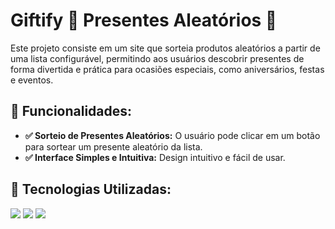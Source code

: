# Giftify 🎁 Presentes Aleatórios 🎲

Este projeto consiste em um site que sorteia produtos aleatórios a partir de uma lista configurável, permitindo aos usuários descobrir presentes de forma divertida e prática para ocasiões especiais, como aniversários, festas e eventos.

## 🔁 Funcionalidades:

- **✅ Sorteio de Presentes Aleatórios:** O usuário pode clicar em um botão para sortear um presente aleatório da lista.
- **✅ Interface Simples e Intuitiva:** Design intuitivo e fácil de usar.

## 🚀 Tecnologias Utilizadas:

<img src="https://img.shields.io/badge/JavaScript-F7DF1E?style=for-the-badge&logo=javascript&logoColor=black"/>
<img src="https://img.shields.io/badge/HTML5-E34F26?style=for-the-badge&logo=html5&logoColor=white"/>
<img src="https://img.shields.io/badge/CSS3-1572B6?style=for-the-badge&logo=css3&logoColor=white"/>


    

